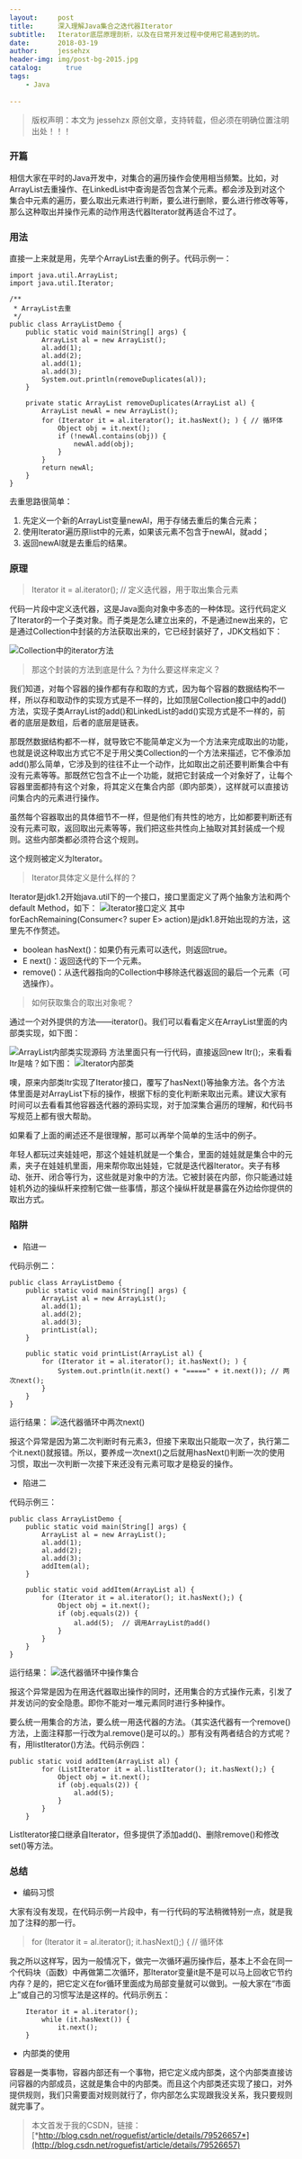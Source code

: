 ```yaml
---
layout:     post
title:      深入理解Java集合之迭代器Iterator 
subtitle:   Iterator底层原理剖析，以及在日常开发过程中使用它易遇到的坑。
date:       2018-03-19             
author:     jessehzx                
header-img: img/post-bg-2015.jpg
catalog: 	  true
tags:
    - Java
        
---
```


>版权声明：本文为 jessehzx 原创文章，支持转载，但必须在明确位置注明出处！！！


### 开篇

相信大家在平时的Java开发中，对集合的遍历操作会使用相当频繁。比如，对ArrayList去重操作、在LinkedList中查询是否包含某个元素。都会涉及到对这个集合中元素的遍历，要么取出元素进行判断，要么进行删除，要么进行修改等等，那么这种取出并操作元素的动作用迭代器Iterator就再适合不过了。

### 用法
直接一上来就是用，先举个ArrayList去重的例子。代码示例一：

```
import java.util.ArrayList;
import java.util.Iterator;

/**
 * ArrayList去重
 */
public class ArrayListDemo {
    public static void main(String[] args) {
        ArrayList al = new ArrayList();
        al.add(1);
        al.add(2);
        al.add(1);
        al.add(3);
        System.out.println(removeDuplicates(al));
    }

    private static ArrayList removeDuplicates(ArrayList al) {
        ArrayList newAl = new ArrayList();
        for (Iterator it = al.iterator(); it.hasNext(); ) { // 循环体
            Object obj = it.next();
            if (!newAl.contains(obj)) {
                newAl.add(obj);
            }
        }
        return newAl;
    }
}
```
去重思路很简单：
1. 先定义一个新的ArrayList变量newAl，用于存储去重后的集合元素；
2. 使用Iterator遍历原list中的元素，如果该元素不包含于newAl，就add；
3. 返回newAl就是去重后的结果。

### 原理

> Iterator it = al.iterator();  // 定义迭代器，用于取出集合元素

代码一片段中定义迭代器，这是Java面向对象中多态的一种体现。这行代码定义了Iterator的一个子类对象。而子类是怎么建立出来的，不是通过new出来的，它是通过Collection中封装的方法获取出来的，它已经封装好了，JDK文档如下：

![Collection中的iterator方法](http://img.blog.csdn.net/20180312071853964?watermark/2/text/aHR0cDovL2Jsb2cuY3Nkbi5uZXQvUm9ndWVGaXN0/font/5a6L5L2T/fontsize/400/fill/I0JBQkFCMA==/dissolve/70)

> 那这个封装的方法到底是什么？为什么要这样来定义？

我们知道，对每个容器的操作都有存和取的方式，因为每个容器的数据结构不一样，所以存和取动作的实现方式是不一样的，比如顶层Collection接口中的add()方法，实现子类ArrayList的add()和LinkedList的add()实现方式是不一样的，前者的底层是数组，后者的底层是链表。

那既然数据结构都不一样，就导致它不能简单定义为一个方法来完成取出的功能，也就是说这种取出方式它不足于用父类Collection的一个方法来描述，它不像添加add()那么简单，它涉及到的往往不止一个动作，比如取出之前还要判断集合中有没有元素等等。那既然它包含不止一个功能，就把它封装成一个对象好了，让每个容器里面都持有这个对象，将其定义在集合内部（即内部类），这样就可以直接访问集合内的元素进行操作。

虽然每个容器取出的具体细节不一样，但是他们有共性的地方，比如都要判断还有没有元素可取，返回取出元素等等，我们把这些共性向上抽取对其封装成一个规则。这些内部类都必须符合这个规则。

这个规则被定义为Iterator。

> Iterator具体定义是什么样的？

Iterator是jdk1.2开始java.util下的一个接口，接口里面定义了两个抽象方法和两个default Method，如下：
![Iterator接口定义](http://img.blog.csdn.net/20180311220303135?watermark/2/text/aHR0cDovL2Jsb2cuY3Nkbi5uZXQvUm9ndWVGaXN0/font/5a6L5L2T/fontsize/400/fill/I0JBQkFCMA==/dissolve/70)
其中forEachRemaining(Consumer<? super E> action)是jdk1.8开始出现的方法，这里先不作赘述。

- boolean hasNext()：如果仍有元素可以迭代，则返回true。
- E next()：返回迭代的下一个元素。
- remove()：从迭代器指向的Collection中移除迭代器返回的最后一个元素（可选操作）。

> 如何获取集合的取出对象呢？

通过一个对外提供的方法——iterator()。我们可以看看定义在ArrayList里面的内部类实现，如下图：

![ArrayList内部类实现源码](http://img.blog.csdn.net/20180312104313917?watermark/2/text/aHR0cDovL2Jsb2cuY3Nkbi5uZXQvUm9ndWVGaXN0/font/5a6L5L2T/fontsize/400/fill/I0JBQkFCMA==/dissolve/70)
方法里面只有一行代码，直接返回new Itr();，来看看Itr是啥？如下图：
![Iterator内部类](http://img.blog.csdn.net/20180312105056541?watermark/2/text/aHR0cDovL2Jsb2cuY3Nkbi5uZXQvUm9ndWVGaXN0/font/5a6L5L2T/fontsize/400/fill/I0JBQkFCMA==/dissolve/70)

噢，原来内部类Itr实现了Iterator接口，覆写了hasNext()等抽象方法。各个方法体里面是对ArrayList下标的操作，根据下标的变化判断来取出元素。建议大家有时间可以去看看其他容器迭代器的源码实现，对于加深集合遍历的理解，和代码书写规范上都有很大帮助。


如果看了上面的阐述还不是很理解，那可以再举个简单的生活中的例子。

年轻人都玩过夹娃娃吧，那这个娃娃机就是一个集合，里面的娃娃就是集合中的元素，夹子在娃娃机里面，用来帮你取出娃娃，它就是迭代器Iterator。夹子有移动、张开、闭合等行为，这些就是对象中的方法。它被封装在内部，你只能通过娃娃机外边的操纵杆来控制它做一些事情，那这个操纵杆就是暴露在外边给你提供的取出方式。

### 陷阱

- 陷进一

代码示例二：

```
public class ArrayListDemo {
    public static void main(String[] args) {
        ArrayList al = new ArrayList();
        al.add(1);
        al.add(2);
        al.add(3);
        printList(al);
    }

    public static void printList(ArrayList al) {
        for (Iterator it = al.iterator(); it.hasNext(); ) {
            System.out.println(it.next() + "=====" + it.next()); // 两次next();
        }
    }
}
```

运行结果：
![迭代器循环中两次next()](http://img.blog.csdn.net/20180312124738882?watermark/2/text/aHR0cDovL2Jsb2cuY3Nkbi5uZXQvUm9ndWVGaXN0/font/5a6L5L2T/fontsize/400/fill/I0JBQkFCMA==/dissolve/70)

报这个异常是因为第二次判断时有元素3，但接下来取出只能取一次了，执行第二个it.next()就报错。所以，要养成一次next()之后就用hasNext()判断一次的使用习惯，取出一次判断一次接下来还没有元素可取才是稳妥的操作。

- 陷进二

代码示例三：

```
public class ArrayListDemo {
    public static void main(String[] args) {
        ArrayList al = new ArrayList();
        al.add(1);
        al.add(2);
        al.add(3);
        addItem(al);
    }

    public static void addItem(ArrayList al) {
        for (Iterator it = al.iterator(); it.hasNext();) {
            Object obj = it.next();
            if (obj.equals(2)) {
                al.add(5);  // 调用ArrayList的add()
            }
        }
    }
}
```

运行结果：
![迭代器循环中操作集合](http://img.blog.csdn.net/20180312125713910?watermark/2/text/aHR0cDovL2Jsb2cuY3Nkbi5uZXQvUm9ndWVGaXN0/font/5a6L5L2T/fontsize/400/fill/I0JBQkFCMA==/dissolve/70)

报这个异常是因为在用迭代器取出操作的同时，还用集合的方式操作元素，引发了并发访问的安全隐患。即你不能对一堆元素同时进行多种操作。

要么统一用集合的方法，要么统一用迭代器的方法。（其实迭代器有一个remove()方法，上面注释那一行改为al.remove()是可以的。）那有没有两者结合的方式呢？有，用listIterator()方法。代码示例四：

```
public static void addItem(ArrayList al) {
        for (ListIterator it = al.listIterator(); it.hasNext();) {
            Object obj = it.next();
            if (obj.equals(2)) {
                al.add(5);
            }
        }
    }
```
ListIterator接口继承自Iterator，但多提供了添加add()、删除remove()和修改set()等方法。

### 总结
- 编码习惯

大家有没有发现，在代码示例一片段中，有一行代码的写法稍微特别一点，就是我加了注释的那一行。
> for (Iterator it = al.iterator(); it.hasNext();) { // 循环体

我之所以这样写，因为一般情况下，做完一次循环遍历操作后，基本上不会在同一个代码块（函数）中再做第二次循环，那Iterator变量it是不是可以马上回收它节约内存？是的，把它定义在for循环里面成为局部变量就可以做到。一般大家在“市面上”或自己的习惯写法是这样的。代码示例五：
    
```
    Iterator it = al.iterator();
        while (it.hasNext()) {
            it.next();
    }
```

- 内部类的使用

容器是一类事物，容器内部还有一个事物，把它定义成内部类，这个内部类直接访问容器的内部成员，这就是集合中的内部类。而且这个内部类还实现了接口，对外提供规则，我们只需要面对规则就行了，你内部怎么实现跟我没关系，我只要规则就完事了。

> 本文首发于我的CSDN，链接：[*http://blog.csdn.net/roguefist/article/details/79526657*](http://blog.csdn.net/roguefist/article/details/79526657)